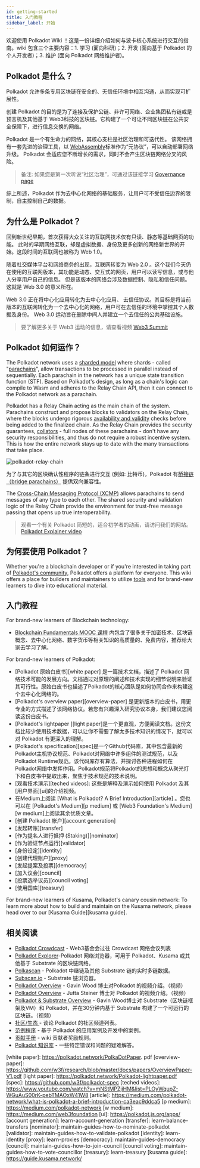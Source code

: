 ```yaml
---
id: getting-started
title: 入门教程
sidebar_label: 开始
---
```


欢迎使用 Polkadot Wiki ！这是一份详细介绍如何与波卡核心系统进行交互的指南。wiki 包含三个主要内容：1. 学习 (面向科研)；2. 开发 (面向基于 Polkadot 的个人开发者)；3. 维护 (面向 Polkadot 网络维护者)。

## Polkadot 是什么？

Polkadot 允许多条专用区块链在安全的、无信任环境中相互沟通，从而实现可扩展性。

创建 Polkadot 的目的是为了连接及保护公链、非许可网络、企业集团私有链或是预言机及其他基于 Web3科技的区块链。它构建了一个可让不同区块链在公共安全保障下，进行信息交换的网络。

Polkadot 是一个有生命力的网络，其核心支柱是社区治理和可迭代性。 该网络拥有一套先进的治理工具，以 [WebAssembly](https://webassembly.org/)标准作为“元协议”，可以自动部署网络升级。 Polkadot 会适应您不断增长的需求，同时不会产生区块链网络分叉的风险。

> 备注: 如果您是第一次听说“社区治理”，可通过该链接学习 [Governance page](learn-governance)

综上所述，Polkadot 作为去中心化网络的基础服务，让用户可不受信任边界的限制，自主控制自己的数据。

## 为什么是 Polkadot？

回到新世纪早期，首次获得大众关注的互联网技术仅有只读、静态等基础网页的功能。 此时的早期网络互联，却是虚拟数据、身份及更多创新的网络新世界的开始。这段时间的互联网也被称为 Web 1.0。

随着社交媒体平台和网络商务的出现，互联网转变为 Web 2.0 。这个我们今天仍在使用的互联网版本，其功能是动态、交互式的网页，用户可以读写信息，或与他人分享用户自己的信息。 但是该版本的网络会涉及数据控制、隐私和信任问题。 这就是 Web 3.0 的意义所在。

Web 3.0 正在将中心化应用转化为去中心化应用、 去信任协议。其目标是将当前版本的互联网转化为一个去中心化的网络，用户可在去信任的环境中掌控其个人数据及身份。 Web 3.0 运动旨在删除中间人并建立一个去信任的公共基础设施。

> 要了解更多关于 Web3 运动的信息，请查看视频 [Web3 Summit](https://youtu.be/l44z35vabvA)

## Polkadot 如何运作？

The Polkadot network uses a [sharded model](https://en.wikipedia.org/wiki/Shard_(database_architecture)) where shards - called "[parachains](learn-parachains)", allow transactions to be processed in parallel instead of sequentially. Each parachain in the network has a unique state transition function (STF). Based on Polkadot's design, as long as a chain's logic can compile to Wasm and adheres to the Relay Chain API, then it can connect to the Polkadot network as a parachain.

Polkadot has a Relay Chain acting as the main chain of the system. Parachains construct and propose blocks to validators on the Relay Chain, where the blocks undergo rigorous [availability and validity](learn-availability) checks before being added to the finalized chain. As the Relay Chain provides the security guarantees, [collators](learn-collator) - full nodes of these parachains - don't have any security responsibilities, and thus do not require a robust incentive system. This is how the entire network stays up to date with the many transactions that take place.

![polkadot-relay-chain](assets/polkadot_relay_chain.png)

为了与其它的区块确认性程序的链条进行交互 (例如: 比特币)，Polkadot 有[桥接链（bridge parachains）](learn-bridges) 提供双向兼容性。

The [Cross-Chain Messaging Protocol (XCMP)](learn-crosschain) allows parachains to send messages of any type to each other. The shared security and validation logic of the Relay Chain provide the environment for trust-free message passing that opens up true interoperability.

> 观看一个有关 Polkadot 简短的，适合初学者的动画，请访问我们的网站。  [Polkadot Explainer video](https://www.youtube.com/watch?v=_-k0xkooSlA)

## 为何要使用 Polkadot？

Whether you're a blockchain developer or if you're interested in taking part of [Polkadot's community](https://polkadot.network/polkadot-ambassador-program/), Polkadot offers a platform for everyone. This wiki offers a place for builders and maintainers to utilize [tools](build-tools-index) and for brand-new learners to dive into educational material.

## 入门教程

For brand-new learners of Blockchain technology:

- [Blockchain Fundamentals MOOC 课程][mooc] 内包含了很多关于加密技术、区块链概念、去中心化网络、数字货币等相关知识的高质量的、免费内容，推荐给大家去学习了解。

For brand-new learners of Polkadot:

- [Polkadot 原始白皮书][white paper] 是一篇技术文档，描述了 Polkadot 网络技术可能的发展方向。文档通过对原理的阐述和技术实现的细节说明来验证其可行性。原始白皮书也描述了Polkadot的核心团队是如何协同合作来构建这个去中心化网络的。
- [Polkadot's overview paper][overview-paper] 是更新版本的白皮书，用更专业的方式描述了该网络协议。若您有兴趣深入研究协议本身，我们建议您阅读这份白皮书。
- [Polkadot's lightpaper ][light paper]是一个更直观，方便阅读文档。这份文档比较少使用技术数据，可以让你不需要了解太多技术知识的情况下，就可以对 Polkadot 有更深入的理解。
- [Polkadot's specification][spec]是一个Github代码库，其中包含最新的Polkadot主机协议规范、Polkadot对网络中许多组件的测试规范，以及Polkadot Runtime规范。该代码库存有算法，并探讨各种进程如何在Polkadot网络中发挥作用。Polkadot规范将Polkadot的思想和概念从聚光灯下和白皮书中提取出来，聚焦于技术规范的技术说明。
- [观看技术演示][teched videos]: 这些是解释及演示如何使用 Polkadot 及其 [用户界面][ui]的介绍视频。
- 在Medium上阅读 [What is Polkadot? A Brief Introduction][article] 。您也可以在 [Polkadot's Medium][p medium] 或 [Web3 Foundation's Medium][w medium]上阅读其余优质文章。
- [创建 Polkadot 帐户][account generation]
- [发起转账][transfer]
- [作为提名人进行抵押 (Staking)][nominator]
- [作为验证节点运行][validator]
- [身份设定][identity]
- [创建代理账户][proxy]
- [发起提案及投票][democracy]
- [加入议会][council]
- [投票选举议员][council voting]
- [使用国库][treasury]

For brand-new learners of Kusama, Polkadot's canary cousin network: To learn more about how to build and maintain on the Kusama network, please head over to our [Kusama Guide][kusama guide].

## 相关阅读

- [Polkadot Crowdcast](https://www.crowdcast.io/polkadot) - Web3基金会过往 Crowdcast 网络会议列表
- [Polkadot Explorer](https://polkadot.js.org/apps/#/explorer)-Polkadot 网络浏览器，可用于 Polkadot、Kusama 或其他基于 Substrate 的区块链网络。
- [Polkascan](http://polkascan.io/) - Polkadot 中继链及其他 Substrate 链的实时多链数据。
- [Subscan.io](https://subscan.io) - Substrate 链浏览器。
- [Polkadot Overview](https://youtu.be/lIghiCmHz0U) - Gavin Wood 博士对Polkadot 的视频介绍。（视频）
- [Polkadot Overview](https://techcrunch.com/video/fireside-chat-with-jutta-steiner-parity-technologies/) - Jutta Steiner 博士对 Polkadot 的视频介绍。（视频）
- [Polkadot & Substrate Overview](https://www.youtube.com/watch?v=0IoUZdDi5Is&feature=youtu.be) - Gavin Wood博士对 Substrate（区块链框架及VM）和 Polkadot，并在30分钟内基于 Substrate 构建了一个可运行的区块链。（视频）
- [社区/生态 ](community) - 谈论 Polkadot 的社区频道列表。
- [范例程序](build-examples-index) - 基于 Polkadot 的应用案例及开发中的案例。
- [贡献手册](contributing) - wiki 贡献者奖励规则。
- [Polkadot 知识库](https://support.polkadot.network/) - 一些特定错误和问题的疑难解答。

[mooc]: https://mooc.web3.foundation/course/blockchain-fundamentals/
[white paper]: https://polkadot.network/PolkaDotPaper. pdf
[overview-paper]: https://github.com/w3f/research/blob/master/docs/papers/OverviewPaper-V1.pdf
[light paper]: https://polkadot.network/Polkadot-lightpaper.pdf
[spec]: https://github.com/w3f/polkadot-spec
[teched videos]: https://www.youtube.com/watch?v=mNStMPZjiHM&list=PLOyWqupZ-WGuAuS00rK-pebTMAOxW41W8
[article]: https://medium.com/polkadot-network/what-is-polkadot-a-brief-introduction-ca3eac9ddca5
[p medium]: https://medium.com/polkadot-network
[w medium]: https://medium.com/web3foundation
[ui]: https://polkadot.js.org/apps/
[account generation]: learn-account-generation
[transfer]: learn-balance-transfers
[nominator]: maintain-guides-how-to-nominate-polkadot
[validator]: maintain-guides-how-to-validate-polkadot
[identity]: learn-identity
[proxy]: learn-proxies
[democracy]: maintain-guides-democracy
[council]: maintain-guides-how-to-join-council
[council voting]: maintain-guides-how-to-vote-councillor
[treasury]: learn-treasury
[kusama guide]: https://guide.kusama.network/
